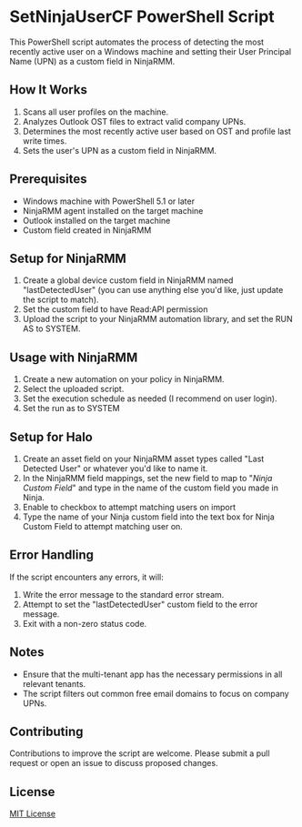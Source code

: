 # SetNinjaUserCF PowerShell Script

This PowerShell script automates the process of detecting the most recently active user on a Windows machine and setting their User Principal Name (UPN) as a custom field in NinjaRMM.

## How It Works

1. Scans all user profiles on the machine.
2. Analyzes Outlook OST files to extract valid company UPNs.
3. Determines the most recently active user based on OST and profile last write times.
4. Sets the user's UPN as a custom field in NinjaRMM.

## Prerequisites

- Windows machine with PowerShell 5.1 or later
- NinjaRMM agent installed on the target machine
- Outlook installed on the target machine
- Custom field created in NinjaRMM

## Setup for NinjaRMM

1. Create a global device custom field in NinjaRMM named "lastDetectedUser" (you can use anything else you'd like, just update the script to match).
2. Set the custom field to have Read:API permission
3. Upload the script to your NinjaRMM automation library, and set the RUN AS to SYSTEM.

## Usage with NinjaRMM

1. Create a new automation on your policy in NinjaRMM.
2. Select the uploaded script.
3. Set the execution schedule as needed (I recommend on user login).
4. Set the run as to SYSTEM

## Setup for Halo

1. Create an asset field on your NinjaRMM asset types called "Last Detected User" or whatever you'd like to name it.
2. In the NinjaRMM field mappings, set the new field to map to "*Ninja Custom Field*" and type in the name of the custom field you made in Ninja.
3. Enable to checkbox to attempt matching users on import
4. Type the name of your Ninja custom field into the text box for Ninja Custom Field to attempt matching user on.

## Error Handling

If the script encounters any errors, it will:
1. Write the error message to the standard error stream.
2. Attempt to set the "lastDetectedUser" custom field to the error message.
3. Exit with a non-zero status code.

## Notes

- Ensure that the multi-tenant app has the necessary permissions in all relevant tenants.
- The script filters out common free email domains to focus on company UPNs.

## Contributing

Contributions to improve the script are welcome. Please submit a pull request or open an issue to discuss proposed changes.

## License

[MIT License](LICENSE)